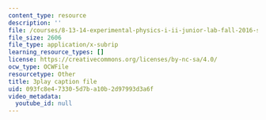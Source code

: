 ```yaml
---
content_type: resource
description: ''
file: /courses/8-13-14-experimental-physics-i-ii-junior-lab-fall-2016-spring-2017/093fc8e473305d7ba10b2d97993d3a6f_A77qVe-U0iw.vtt
file_size: 2606
file_type: application/x-subrip
learning_resource_types: []
license: https://creativecommons.org/licenses/by-nc-sa/4.0/
ocw_type: OCWFile
resourcetype: Other
title: 3play caption file
uid: 093fc8e4-7330-5d7b-a10b-2d97993d3a6f
video_metadata:
  youtube_id: null
---
```


